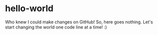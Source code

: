 # hello-world

Who knew I could make changes on GitHub! So, here goes nothing. Let's start changing the world one code line at a time! :)
